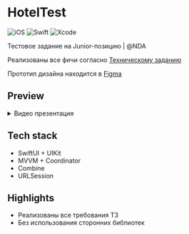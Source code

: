 # HotelTest
![iOS](https://img.shields.io/badge/iOS-14+%20-white?logo=Apple&logoColor=white)
![Swift](https://img.shields.io/badge/Swift-5+-red?logo=Swift&logoColor=red)
![Xcode](https://img.shields.io/badge/Xcode-14%20-00B2FF?logo=Xcode&logoColor=00B2FF)

Тестовое задание на Junior-позицию | @NDA

Реализованы все фичи согласно [Техническому заданию](https://docs.google.com/document/d/1y9eiUgHhNbhAlXgHOB4nUS0XbaOEFRw8gT6rVM-jdrw/edit)

Прототип дизайна находится в [Figma](https://www.figma.com/file/33MKMNqJedmRgipHlpsqaf/iOS?type=design&mode=design&t=BOQJIlfs2J1iMTLd-1)

## Preview

<details>
<summary>Видео презентация</summary>

https://disk.yandex.ru/i/D8tZa_Da9juCag

</details>

## Tech stack
* SwiftUI + UIKit
* MVVM + Coordinator
* Combine
* URLSession

## Highlights
* Реализованы все требования ТЗ
* Без использования сторонних библиотек
